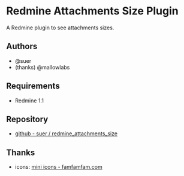 Redmine Attachments Size Plugin
==============================

A Redmine plugin to see attachments sizes.

Authors
-----------------------------

* @suer
* (thanks) @mallowlabs

Requirements
----------------------------

* Redmine 1.1

Repository
----------------------------

 * [github - suer / redmine\_attachments\_size](https://github.com/suer/redmine_attachments_size)

Thanks
----------------------------
 * icons: [mini icons - famfamfam.com](http://www.famfamfam.com/lab/icons/mini/)

